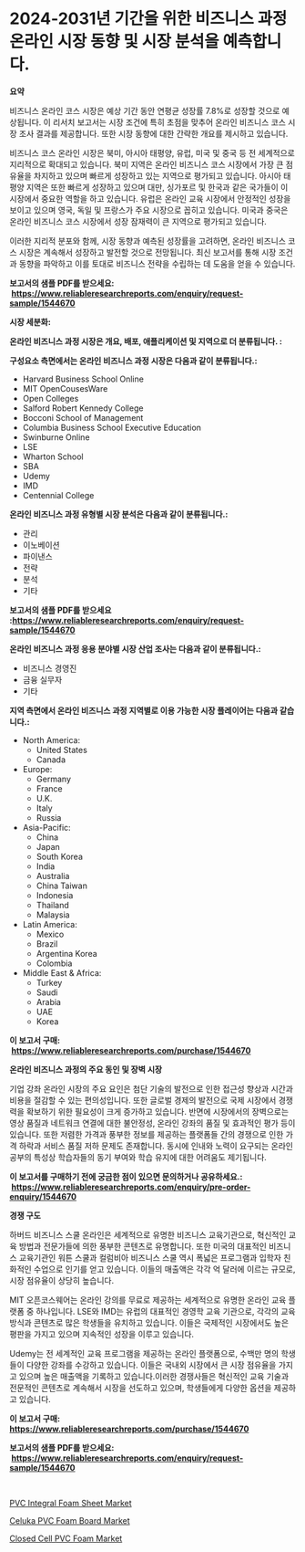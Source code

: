 <p><h1>2024-2031년 기간을 위한 비즈니스 과정 온라인 시장 동향 및 시장 분석을 예측합니다.</h1></p><p><strong>요약</strong></p>
<p><p>비즈니스 온라인 코스 시장은 예상 기간 동안 연평균 성장률 7.8%로 성장할 것으로 예상됩니다. 이 리서치 보고서는 시장 조건에 특히 초점을 맞추어 온라인 비즈니스 코스 시장 조사 결과를 제공합니다. 또한 시장 동향에 대한 간략한 개요를 제시하고 있습니다.</p><p>비즈니스 코스 온라인 시장은 북미, 아시아 태평양, 유럽, 미국 및 중국 등 전 세계적으로 지리적으로 확대되고 있습니다. 북미 지역은 온라인 비즈니스 코스 시장에서 가장 큰 점유율을 차지하고 있으며 빠르게 성장하고 있는 지역으로 평가되고 있습니다. 아시아 태평양 지역은 또한 빠르게 성장하고 있으며 대만, 싱가포르 및 한국과 같은 국가들이 이 시장에서 중요한 역할을 하고 있습니다. 유럽은 온라인 교육 시장에서 안정적인 성장을 보이고 있으며 영국, 독일 및 프랑스가 주요 시장으로 꼽히고 있습니다. 미국과 중국은 온라인 비즈니스 코스 시장에서 성장 잠재력이 큰 지역으로 평가되고 있습니다.</p><p>이러한 지리적 분포와 함께, 시장 동향과 예측된 성장률을 고려하면, 온라인 비즈니스 코스 시장은 계속해서 성장하고 발전할 것으로 전망됩니다. 최신 보고서를 통해 시장 조건과 동향을 파악하고 이를 토대로 비즈니스 전략을 수립하는 데 도움을 얻을 수 있습니다.</p></p>
<p><strong>보고서의 샘플 PDF를 받으세요: &nbsp;<a href="https://www.reliableresearchreports.com/enquiry/request-sample/1544670">https://www.reliableresearchreports.com/enquiry/request-sample/1544670</a></strong></p>
<p><strong>시장 세분화:</strong></p>
<p><strong> 온라인 비즈니스 과정 시장은 개요, 배포, 애플리케이션 및 지역으로 더 분류됩니다. :</strong></p>
<p><strong>구성요소 측면에서는 온라인 비즈니스 과정 시장은 다음과 같이 분류됩니다.:</strong></p>
<p><ul><li>Harvard Business School Online</li><li>MIT OpenCousesWare</li><li>Open Colleges</li><li>Salford Robert Kennedy College</li><li>Bocconi School of Management</li><li>Columbia Business School Executive Education</li><li>Swinburne Online</li><li>LSE</li><li>Wharton School</li><li>SBA</li><li>Udemy</li><li>IMD</li><li>Centennial College</li></ul></p>
<p><strong> 온라인 비즈니스 과정 유형별 시장 분석은 다음과 같이 분류됩니다.:</strong></p>
<p><ul><li>관리</li><li>이노베이션</li><li>파이낸스</li><li>전략</li><li>분석</li><li>기타</li></ul></p>
<p><strong>보고서의 샘플 PDF를 받으세요 :<a href="https://www.reliableresearchreports.com/enquiry/request-sample/1544670">https://www.reliableresearchreports.com/enquiry/request-sample/1544670</a></strong></p>
<p><strong> 온라인 비즈니스 과정 응용 분야별 시장 산업 조사는 다음과 같이 분류됩니다.:</strong></p>
<p><ul><li>비즈니스 경영진</li><li>금융 실무자</li><li>기타</li></ul></p>
<p><strong>지역 측면에서 온라인 비즈니스 과정 지역별로 이용 가능한 시장 플레이어는 다음과 같습니다.:</strong></p>
<p><ul>
    <li>
        North America:
        <ul>
            <li>United States</li>
            <li>Canada</li>
        </ul>
    </li>
    <li>
        Europe:
        <ul>
            <li>Germany</li>
            <li>France</li>
            <li>U.K.</li>
            <li>Italy</li>
            <li>Russia</li>
        </ul>
    </li>
    <li>
        Asia-Pacific:
        <ul>
            <li>China</li>
            <li>Japan</li>
            <li>South Korea</li>
            <li>India</li>
            <li>Australia</li>
            <li>China Taiwan</li>
            <li>Indonesia</li>
            <li>Thailand</li>
            <li>Malaysia</li>
        </ul>
    </li>
    <li>
        Latin America:
        <ul>
            <li>Mexico</li>
            <li>Brazil</li>
            <li>Argentina Korea</li>
            <li>Colombia</li>
        </ul>
    </li>
    <li>
        Middle East & Africa:
        <ul>
            <li>Turkey</li>
            <li>Saudi</li>
            <li>Arabia</li>
            <li>UAE</li>
            <li>Korea</li>
        </ul>
    </li>
    </ul></p>
<p><strong>이 보고서 구매: &nbsp;<a href="https://www.reliableresearchreports.com/purchase/1544670">https://www.reliableresearchreports.com/purchase/1544670</a></strong></p>
<p><strong>온라인 비즈니스 과정의 주요 동인 및 장벽 시장</strong></p>
<p><p>기업 강좌 온라인 시장의 주요 요인은 첨단 기술의 발전으로 인한 접근성 향상과 시간과 비용을 절감할 수 있는 편의성입니다. 또한 글로벌 경제의 발전으로 국제 시장에서 경쟁력을 확보하기 위한 필요성이 크게 증가하고 있습니다. 반면에 시장에서의 장벽으로는 영상 품질과 네트워크 연결에 대한 불안정성, 온라인 강좌의 품질 및 효과적인 평가 등이 있습니다. 또한 저렴한 가격과 풍부한 정보를 제공하는 플랫폼들 간의 경쟁으로 인한 가격 하락과 서비스 품질 저하 문제도 존재합니다. 동시에 인내와 노력이 요구되는 온라인 공부의 특성상 학습자들의 동기 부여와 학습 유지에 대한 어려움도 제기됩니다.</p></p>
<p><strong>이 보고서를 구매하기 전에 궁금한 점이 있으면 문의하거나 공유하세요.: &nbsp;<a href="https://www.reliableresearchreports.com/enquiry/pre-order-enquiry/1544670">https://www.reliableresearchreports.com/enquiry/pre-order-enquiry/1544670</a></strong></p>
<p><strong>경쟁 구도</strong></p>
<p><p>하버드 비즈니스 스쿨 온라인은 세계적으로 유명한 비즈니스 교육기관으로, 혁신적인 교육 방법과 전문가들에 의한 풍부한 콘텐츠로 유명합니다. 또한 미국의 대표적인 비즈니스 교육기관인 워튼 스쿨과 컬럼비아 비즈니스 스쿨 역시 폭넓은 프로그램과 입학자 친화적인 수업으로 인기를 얻고 있습니다. 이들의 매출액은 각각 억 달러에 이르는 규모로, 시장 점유율이 상당히 높습니다.</p><p>MIT 오픈코스웨어는 온라인 강의를 무료로 제공하는 세계적으로 유명한 온라인 교육 플랫폼 중 하나입니다. LSE와 IMD는 유럽의 대표적인 경영학 교육 기관으로, 각각의 교육 방식과 콘텐츠로 많은 학생들을 유치하고 있습니다. 이들은 국제적인 시장에서도 높은 평판을 가지고 있으며 지속적인 성장을 이루고 있습니다.</p><p>Udemy는 전 세계적인 교육 프로그램을 제공하는 온라인 플랫폼으로, 수백만 명의 학생들이 다양한 강좌를 수강하고 있습니다. 이들은 국내외 시장에서 큰 시장 점유율을 가지고 있으며 높은 매출액을 기록하고 있습니다.이러한 경쟁사들은 혁신적인 교육 기술과 전문적인 콘텐츠로 계속해서 시장을 선도하고 있으며, 학생들에게 다양한 옵션을 제공하고 있습니다.</p></p>
<p><strong>이 보고서 구매: &nbsp; <a href="https://www.reliableresearchreports.com/purchase/1544670">https://www.reliableresearchreports.com/purchase/1544670</a></strong></p>
<p><strong>보고서의 샘플 PDF를 받으세요: &nbsp;<a href="https://www.reliableresearchreports.com/enquiry/request-sample/1544670">https://www.reliableresearchreports.com/enquiry/request-sample/1544670</a></strong><strong></strong></p>
<p>&nbsp;</p>
<p><p><a href="https://lydian-appliance-61d.notion.site/PVC-Integral-Foam-Sheet-Market-Size-and-Growth-Market-Segmentation-Regional-and-Country-Breakdowns-d74a2615acd742debb90df548947fe9e">PVC Integral Foam Sheet Market</a></p><p><a href="https://summer-dogwood-3e9.notion.site/Celuka-PVC-Foam-Board-Market-Size-Furnishes-Valuable-Information-Encompassing-Market-Share-Market-T-c866ffeb04c14562a0ff243557dd9de0">Celuka PVC Foam Board Market</a></p><p><a href="https://forested-sushi-9b0.notion.site/Closed-Cell-PVC-Foam-Market-Analysis-Examines-its-Scope-on-Growth-Opportunities-and-Forecasted-Tren-0a40b7b41651442b9ae1ce3fd38dedda">Closed Cell PVC Foam Market</a></p></p>
